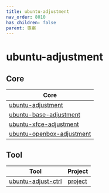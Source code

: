 ```yaml
---
title: ubuntu-adjustment
nav_order: 8010
has_children: false
parent: 專案
---
```



# ubuntu-adjustment


## Core

| Core |
| --- |
| [ubuntu-adjustment](https://github.com/samwhelp/note-about-ubuntu/tree/gh-pages/_demo/project/ubuntu-adjustment/ubuntu-adjustment) |
| [ubuntu-base-adjustment](https://github.com/samwhelp/note-about-ubuntu/tree/gh-pages/_demo/project/ubuntu-adjustment/ubuntu-base-adjustment) |
| [ubuntu-xfce-adjustment](https://github.com/samwhelp/note-about-ubuntu/tree/gh-pages/_demo/project/ubuntu-adjustment/ubuntu-xfce-adjustment) |
| [ubuntu-openbox-adjustment](https://github.com/samwhelp/note-about-ubuntu/tree/gh-pages/_demo/project/ubuntu-adjustment/ubuntu-openbox-adjustment) |


## Tool

| Tool | Project |
| --- | --- |
| [ubuntu-adjust-ctrl](https://samwhelp.github.io/note-about-ubuntu/read/project/ubuntu-adjustment/ubuntu-adjust-ctrl.html) | [project](https://github.com/samwhelp/note-about-ubuntu/tree/gh-pages/_demo/project/ubuntu-adjustment/ubuntu-adjustment/tool/ubuntu-adjust-ctrl) |
